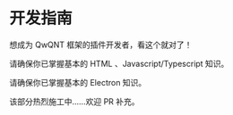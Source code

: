 # 开发指南

想成为 QwQNT 框架的插件开发者，看这个就对了！

请确保你已掌握基本的 HTML 、Javascript/Typescript 知识。

请确保你已掌握基本的 Electron 知识。

该部分热烈施工中……欢迎 PR 补充。